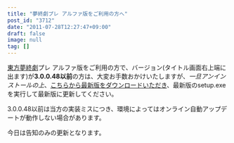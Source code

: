 ```yaml
---
title: "夢終劇プレ アルファ版をご利用の方へ"
post_id: "3712"
date: "2011-07-28T12:27:47+09:00"
draft: false
image: null
tag: []
---
```



[東方夢終劇](/!/thC/)プレ アルファ版をご利用の方で、バージョン(タイトル画面右上端に出ます)が**3.0.0.48以前**の方は、大変お手数おかけいたしますが、_一旦アンインストールの上_、[こちらから最新版をダウンロードいただき](/!/thC/nph-thC3.0TrGetNightlyBuild.cgi)、最新版のsetup.exeを実行して最新版に更新してください。

3.0.0.48以前は当方の実装ミスにつき、環境によってはオンライン自動アップデートが動作しない場合があります。

今日は告知のみの更新となります。
